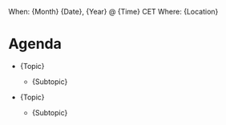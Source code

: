 When: {Month} {Date}, {Year} @ {Time} CET
Where: {Location}

# Agenda

-   {Topic}
    -   {Subtopic}

-   {Topic}
    -   {Subtopic}
